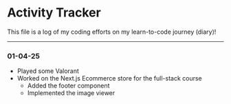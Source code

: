 # Activity Tracker

This file is a log of my coding efforts on my learn-to-code journey (diary)!

---

### 01-04-25

- Played some Valorant
- Worked on the Next.js Ecommerce store for the full-stack course
  - Added the footer component
  - Implemented the image viewer
